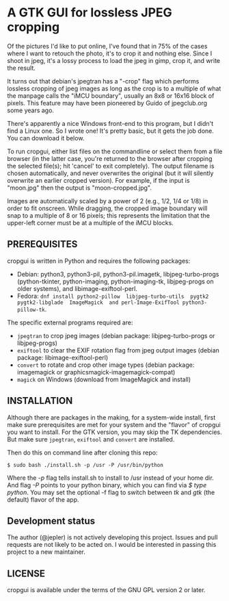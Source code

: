 # A GTK GUI for lossless JPEG cropping

Of the pictures I'd like to put online, I've found that in 75% of the cases
where I want to retouch the photo, it's to crop it and nothing else. Since I
shoot in jpeg, it's a lossy process to load the jpeg in gimp, crop it, and
write the result.

It turns out that debian's jpegtran has a "-crop" flag which performs lossless
cropping of jpeg images as long as the crop is to a multiple of what the
manpage calls the "iMCU boundary", usually an 8x8 or 16x16 block of pixels.
This feature may have been pioneered by Guido of jpegclub.org some years ago.

There's apparently a nice Windows front-end to this program, but I didn't find
a Linux one. So I wrote one! It's pretty basic, but it gets the job done. You
can download it below.

To run cropgui, either list files on the commandline or select them from a file
browser (in the latter case, you're returned to the browser after cropping the
selected file(s); hit 'cancel' to exit completely). The output filename is
chosen automatically, and never overwrites the original (but it will silently
overwrite an earlier cropped version). For example, if the input is "moon.jpg"
then the output is "moon-cropped.jpg".

Images are automatically scaled by a power of 2 (e.g., 1/2, 1/4 or 1/8) in
order to fit onscreen. While dragging, the cropped image boundary will snap
to a multiple of 8 or 16 pixels; this represents the limitation that the
upper-left corner must be at a multiple of the iMCU blocks.

## PREREQUISITES

cropgui is written in Python and requires the following packages:
 * Debian: python3, python3-pil, python3-pil.imagetk, libjpeg-turbo-progs
   (python-tkinter, python-imaging, python-imaging-tk, libjpeg-progs on older systems),
   and libimage-exiftool-perl.
 * Fedora: `dnf install python2-pillow  libjpeg-turbo-utils  pygtk2 pygtk2-libglade  ImageMagick  and perl-Image-ExifTool python3-pillow-tk`.

The specific external programs required are:
 * `jpegtran` to crop jpeg images (debian package: libjpeg-turbo-progs or libjpeg-progs)
 * `exiftool` to clear the EXIF rotation flag from jpeg output images (debian package: libimage-exiftool-perl)
 * `convert` to rotate and crop other image types (debian package: imagemagick or graphicsmagick-imagemagick-compat)
 * `magick` on Windows (download from ImageMagick and install)

## INSTALLATION

Although there are packages in the making, for a system-wide install, first make sure
prerequisites are met for your system and the "flavor" of cropgui you want to install.
For the GTK version, you may skip the TK dependencies. But make sure `jpegtran`, `exiftool`
and `convert` are installed.

Then do this on command line after cloning this repo:

    $ sudo bash ./install.sh -p /usr -P /usr/bin/python

Where the _-p_ flag tells install.sh to install to /usr instead of your home dir. And
flag _-P_ points to your python binary, which you can find via _$ type python_. You may
set the optional -f flag to switch between _tk_ and _gtk_ (the default) flavor of the app.

## Development status

The author (@jepler) is not actively developing this project.
Issues and pull requests are not likely to be acted on.
I would be interested in passing this project to a new maintainer.


## LICENSE
cropgui is available under the terms of the GNU GPL version 2 or later.
